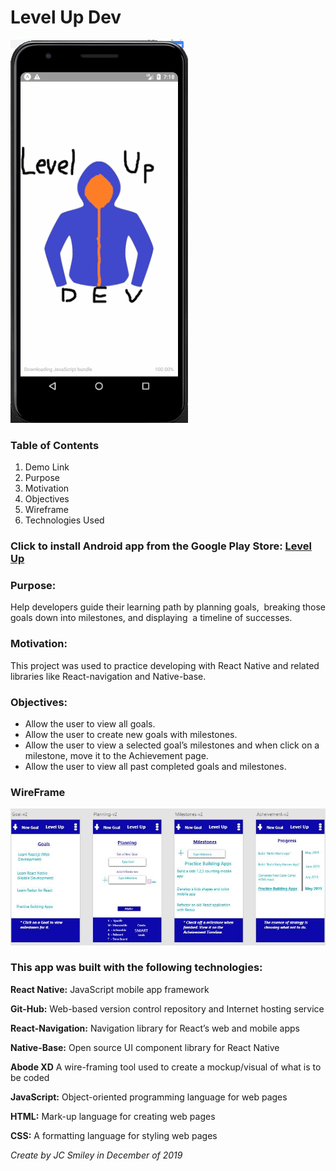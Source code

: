 # Level Up Dev

![gif of app](./assets/levelUp-v2-c.gif)

### Table of Contents

1. Demo Link
2. Purpose
3. Motivation
4. Objectives
5. Wireframe
6. Technologies Used

### Click to install Android app from the Google Play Store: [Level Up](https://play.google.com/store/apps/details?id=com.levelup.mobile)

### Purpose:

Help developers guide their learning path by planning goals,  breaking those goals down into milestones, and displaying  a timeline of successes. 

### Motivation:

This project was used to practice developing with React Native and related libraries like React-navigation and Native-base.

### Objectives:

- Allow the user to view all goals.
- Allow the user to create new goals with milestones. 
- Allow the user to view a selected goal’s milestones and when click on a milestone, move it to the Achievement page.
- Allow the user to view all past completed goals and milestones.

### WireFrame

![Screen-shot of Wireframe in use](assets/levelUp-redesign.JPG)

### This app was built with the following technologies:

**React Native:** JavaScript mobile app framework

**Git-Hub:** Web-based version control repository and Internet hosting service

**React-Navigation:**  Navigation library for React’s web and mobile apps

**Native-Base:** Open source UI component library for React Native

**Abode XD** A wire-framing tool used to create a mockup/visual of what is to be coded

**JavaScript:** Object-oriented programming language for web pages

**HTML:** Mark-up language for creating web pages

**CSS:** A formatting language for styling web pages

_Create by JC Smiley in December of 2019_

